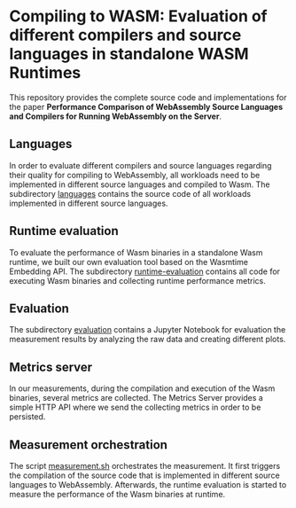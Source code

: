 # Compiling to WASM: Evaluation of different compilers and source languages in standalone WASM Runtimes
This repository provides the complete source code and implementations for the paper **Performance Comparison of WebAssembly Source Languages and Compilers for Running WebAssembly on the Server**.

## Languages
In order to evaluate different compilers and source languages regarding their quality for compiling to WebAssembly, all workloads need to be implemented in different source languages and compiled to Wasm. The subdirectory [languages](languages/Readme.md) contains the source code of all workloads implemented in different source languages.

## Runtime evaluation
To evaluate the performance of Wasm binaries in a standalone Wasm runtime, we built our own evaluation tool based on the Wasmtime Embedding API. The subdirectory [runtime-evaluation](runtime-evaluation/Readme.md) contains all code for executing Wasm binaries and collecting runtime performance metrics.

## Evaluation
The subdirectory [evaluation](evaluation/Readme.md) contains a Jupyter Notebook for evaluation the measurement results by analyzing the raw data and creating different plots.

## Metrics server
In our measurements, during the compilation and execution of the Wasm binaries, several metrics are collected. The Metrics Server provides a simple HTTP API where we send the collecting metrics in order to be persisted.

## Measurement orchestration
The script [measurement.sh](measurement.sh) orchestrates the measurement. It first triggers the compilation of the source code that is implemented in different source languages to WebAssembly. Afterwards, the runtime evaluation is started to measure the performance of the Wasm binaries at runtime.
